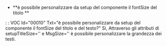 - **è possibile personalizzare da setup del componente il fontSize del titolo **

 :  : VOC Id="00010" Txt="è possibile personalizzare da setup del componente il fontSize del titolo e del testo?"
Si, Attraverso gli attributi di setupTitleSize='' e MsgSize='' è possibile personalizzare la grandezza dei testi.




